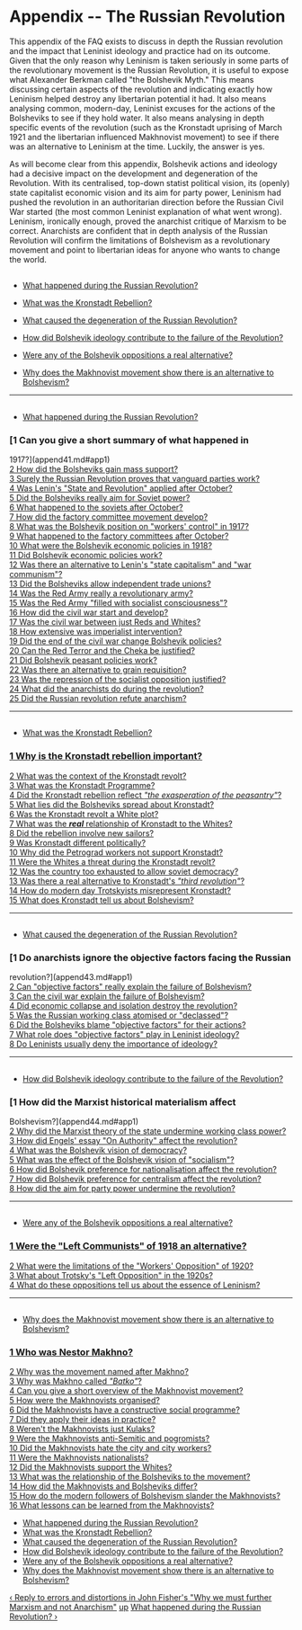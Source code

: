 # Appendix -- The Russian Revolution

This appendix of the FAQ exists to discuss in depth the Russian revolution and
the impact that Leninist ideology and practice had on its outcome. Given that
the only reason why Leninism is taken seriously in some parts of the
revolutionary movement is the Russian Revolution, it is useful to expose what
Alexander Berkman called "the Bolshevik Myth." This means discussing certain
aspects of the revolution and indicating exactly how Leninism helped destroy
any libertarian potential it had. It also means analysing common, modern-day,
Leninist excuses for the actions of the Bolsheviks to see if they hold water.
It also means analysing in depth specific events of the revolution (such as
the Kronstadt uprising of March 1921 and the libertarian influenced Makhnovist
movement) to see if there was an alternative to Leninism at the time. Luckily,
the answer is yes.

As will become clear from this appendix, Bolshevik actions and ideology had a
decisive impact on the development and degeneration of the Revolution. With
its centralised, top-down statist political vision, its (openly) state
capitalist economic vision and its aim for party power, Leninism had pushed
the revolution in an authoritarian direction before the Russian Civil War
started (the most common Leninist explanation of what went wrong). Leninism,
ironically enough, proved the anarchist critique of Marxism to be correct.
Anarchists are confident that in depth analysis of the Russian Revolution will
confirm the limitations of Bolshevism as a revolutionary movement and point to
libertarian ideas for anyone who wants to change the world.

##

  * [ What happened during the Russian Revolution?](append4.md#app41)

  * [What was the Kronstadt Rebellion?](append4.md#app42)

  * [What caused the degeneration of the Russian Revolution?](append4.md#app43)

  * [How did Bolshevik ideology contribute to the failure of the Revolution?](append4.md#app44)

  * [Were any of the Bolshevik oppositions a real alternative?](append4.md#app45)

  * [Why does the Makhnovist movement show there is an alternative to Bolshevism?](append4.md#app46)

* * *

##

  * [What happened during the Russian Revolution?](append41.md)

### [1 Can you give a short summary of what happened in
1917?](append41.md#app1)  
[2 How did the Bolsheviks gain mass support?](append41.md#app2)  
[3 Surely the Russian Revolution proves that vanguard parties
work?](append41.md#app3)  
[4 Was Lenin's "State and Revolution" applied after
October?](append41.md#app4)  
[5 Did the Bolsheviks really aim for Soviet power?](append41.md#app5)  
[6 What happened to the soviets after October?](append41.md#app6)  
[7 How did the factory committee movement develop?](append41.md#app7)  
[8 What was the Bolshevik position on "workers' control" in
1917?](append41.md#app8)  
[9 What happened to the factory committees after October?](append41.md#app9)  
[10 What were the Bolshevik economic policies in 1918?](append41.md#app10)  
[11 Did Bolshevik economic policies work?](append41.md#app11)  
[12 Was there an alternative to Lenin's "state capitalism" and "war
communism"?](append41.md#app12)  
[13 Did the Bolsheviks allow independent trade unions?](append41.md#app13)  
[14 Was the Red Army really a revolutionary army?](append41.md#app14)  
[15 Was the Red Army "filled with socialist
consciousness"?](append41.md#app15)  
[16 How did the civil war start and develop?](append41.md#app16)  
[17 Was the civil war between just Reds and Whites?](append41.md#app17)  
[18 How extensive was imperialist intervention?](append41.md#app18)  
[19 Did the end of the civil war change Bolshevik
policies?](append41.md#app19)  
[20 Can the Red Terror and the Cheka be justified?](append41.md#app20)  
[21 Did Bolshevik peasant policies work?](append41.md#app21)  
[22 Was there an alternative to grain requisition?](append41.md#app22)  
[23 Was the repression of the socialist opposition
justified?](append41.md#app23)  
[24 What did the anarchists do during the revolution?](append41.md#app24)  
[25 Did the Russian revolution refute anarchism? ](append41.md#app25)

* * *

##

  * [What was the Kronstadt Rebellion?](append42.md)

### [1 Why is the Kronstadt rebellion important?](append42.md#app1)  
[2 What was the context of the Kronstadt revolt?](append42.md#app2)  
[3 What was the Kronstadt Programme?](append42.md#app3)  
[4 Did the Kronstadt rebellion reflect _"the exasperation of the
peasantry"_?](append42.md#app4)  
[5 What lies did the Bolsheviks spread about Kronstadt?](append42.md#app5)  
[6 Was the Kronstadt revolt a White plot?](append42.md#app6)  
[7 What was the _**real**_ relationship of Kronstadt to the
Whites?](append42.md#app7)  
[8 Did the rebellion involve new sailors?](append42.md#app8)  
[9 Was Kronstadt different politically?](append42.md#app9)  
[10 Why did the Petrograd workers not support Kronstadt?](append42.md#app10)  
[11 Were the Whites a threat during the Kronstadt
revolt?](append42.md#app11)  
[12 Was the country too exhausted to allow soviet
democracy?](append42.md#app12)  
[13 Was there a real alternative to Kronstadt's _"third
revolution"_?](append42.md#app13)  
[14 How do modern day Trotskyists misrepresent
Kronstadt?](append42.md#app14)  
[15 What does Kronstadt tell us about Bolshevism?](append42.md#app15)

* * *

##

  * [What caused the degeneration of the Russian Revolution?](append43.md)

### [1 Do anarchists ignore the objective factors facing the Russian
revolution?](append43.md#app1)  
[2 Can "objective factors" really explain the failure of
Bolshevism?](append43.md#app2)  
[3 Can the civil war explain the failure of Bolshevism?](append43.md#app3)  
[4 Did economic collapse and isolation destroy the
revolution?](append43.md#app4)  
[5 Was the Russian working class atomised or "declassed"?](append43.md#app5)  
[6 Did the Bolsheviks blame "objective factors" for their
actions?](append43.md#app6)  
[7 What role does "objective factors" play in Leninist
ideology?](append43.md#app7)  
[8 Do Leninists usually deny the importance of ideology?](append43.md#app8)

* * *

##

  * [How did Bolshevik ideology contribute to the failure of the Revolution?](append44.md)

### [1 How did the Marxist historical materialism affect
Bolshevism?](append44.md#app1)  
[2 Why did the Marxist theory of the state undermine working class
power?](append44.md#app2)  
[3 How did Engels' essay "On Authority" affect the
revolution?](append44.md#app3)  
[4 What was the Bolshevik vision of democracy?](append44.md#app4)  
[5 What was the effect of the Bolshevik vision of
"socialism"?](append44.md#app5)  
[6 How did Bolshevik preference for nationalisation affect the
revolution?](append44.md#app6)  
[7 How did Bolshevik preference for centralism affect the
revolution?](append44.md#app7)  
[8 How did the aim for party power undermine the
revolution?](append44.md#app8)

* * *

##

  * [Were any of the Bolshevik oppositions a real alternative?](append45.md)

### [1 Were the "Left Communists" of 1918 an alternative?](append45.md#app1)  
[2 What were the limitations of the "Workers' Opposition" of
1920?](append45.md#app2)  
[3 What about Trotsky's "Left Opposition" in the 1920s?](append45.md#app3)  
[4 What do these oppositions tell us about the essence of
Leninism?](append45.md#app4)

* * *

##

  * [Why does the Makhnovist movement show there is an alternative to Bolshevism?](append46.md)

### [1 Who was Nestor Makhno?](append46.md#app1)  
[2 Why was the movement named after Makhno?](append46.md#app2)  
[3 Why was Makhno called _"Batko"_?](append46.md#app3)  
[4 Can you give a short overview of the Makhnovist
movement?](append46.md#app4)  
[5 How were the Makhnovists organised?](append46.md#app5)  
[6 Did the Makhnovists have a constructive social
programme?](append46.md#app6)  
[7 Did they apply their ideas in practice?](append46.md#app7)  
[8 Weren't the Makhnovists just Kulaks?](append46.md#app8)  
[9 Were the Makhnovists anti-Semitic and pogromists?](append46.md#app9)  
[10 Did the Makhnovists hate the city and city workers?](append46.md#app10)  
[11 Were the Makhnovists nationalists?](append46.md#app11)  
[12 Did the Makhnovists support the Whites?](append46.md#app12)  
[13 What was the relationship of the Bolsheviks to the
movement?](append46.md#app13)  
[14 How did the Makhnovists and Bolsheviks differ?](append46.md#app14)  
[15 How do the modern followers of Bolshevism slander the
Makhnovists?](append46.md#app15)  
[16 What lessons can be learned from the Makhnovists?](append46.md#app16)

  * [What happened during the Russian Revolution?](append41.md)
  * [What was the Kronstadt Rebellion?](append42.md)
  * [What caused the degeneration of the Russian Revolution?](append43.md)
  * [How did Bolshevik ideology contribute to the failure of the Revolution?](append44.md)
  * [Were any of the Bolshevik oppositions a real alternative?](append45.md)
  * [Why does the Makhnovist movement show there is an alternative to Bolshevism?](append46.md)

[‹ Reply to errors and distortions in John Fisher's "Why we must further
Marxism and not Anarchism"](append35.md "Go to previous page")
[up](supplementary.md "Go to parent page") [What happened during the Russian
Revolution? ›](append41.md "Go to next page")

